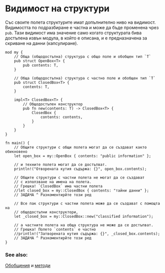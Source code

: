 # Видимост на структури 

Със своите полета структурите имат допълнително ниво на видимост.
Видимостта по подразбиране е частна и може да бъде променена чрез `pub`. Тази
видимост има значение само когато структурата бива достъпена извън модула, в който е
описана, и е предназначена за скриване на данни (капсулиране).

```rust,editable
mod my {
    // Обща (общодостъпна) структура с общо поле и обобщен тип `T`
    pub struct OpenBox<T> {
        pub contents: T,
    }

    // Обща (общодостъпна) структура с частно поле и обобщен тип `T`
    pub struct ClosedBox<T> {
        contents: T,
    }

    impl<T> ClosedBox<T> {
        // Общодостъпен конструктор
        pub fn new(contents: T) -> ClosedBox<T> {
            ClosedBox {
                contents: contents,
            }
        }
    }
}

fn main() {
    // Общите структури с общи полета могат да се създават както обикновено
    let open_box = my::OpenBox { contents: "public information" };

    // и техните полета могат да се достъпват.
    println!("Отворената кутия съдържа: {}", open_box.contents);

    // Общите структури с частни полета не могат да се създават
    // с използване на имена на полета.
    // Грешка! `ClosedBox` има частни полета
    //let closed_box = my::ClosedBox { contents: "тайни данни" };
    // ЗАДАЧА ^ Разкоментирйте този ред

    // Все пак структури с частни полета може да се създават с помощта на
    // общодостъпни конструктори,
    let _closed_box = my::ClosedBox::new("classified information");

    // а частните полета на обща структура не може да се достъпват.
    // Грешка! Полето `contents` е частно
    //println!("Затворената кутия съдържа: {}", _closed_box.contents);
    // ЗАДАЧА ^ Разкоментирйте този ред
}
```

### See also:

[Обобщения][generics] и [методи][methods]

[generics]: ../generics.md
[methods]: ../fn/methods.md
